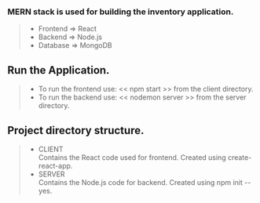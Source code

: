 
### MERN stack is used for building the inventory application.
>* Frontend => React
>* Backend => Node.js
>* Database => MongoDB

## Run the Application. 
>*  To run the frontend use: << npm start >> from the client directory.
>* To run the backend use: << nodemon server >> from the server directory.

## Project directory structure.
>* CLIENT  
Contains the React code used for frontend. Created using create-react-app.
>* SERVER  
 Contains the Node.js code for backend. Created using npm init --yes. 